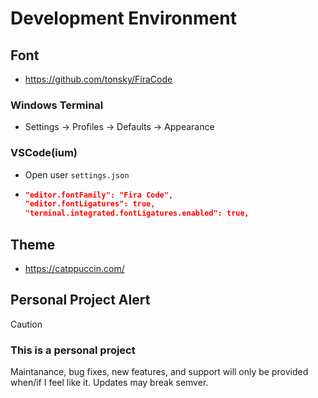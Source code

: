 # Development Environment

## Font

* <https://github.com/tonsky/FiraCode>

### Windows Terminal

* Settings -> Profiles -> Defaults -> Appearance

### VSCode(ium)

* Open user `settings.json`
* ```json
  "editor.fontFamily": "Fira Code",
  "editor.fontLigatures": true,
  "terminal.integrated.fontLigatures.enabled": true,
  ```

## Theme

* <https://catppuccin.com/>

## Personal Project Alert

> [!CAUTION] 
> ### This is a personal project
>
> Maintanance, bug fixes, new features, and support will only be provided when/if I feel like it.
> Updates may break semver.
>
